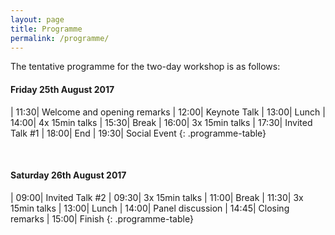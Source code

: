 ```yaml
---
layout: page
title: Programme
permalink: /programme/
---
```


The tentative programme for the two-day workshop is as follows:

#### Friday 25th August 2017

| 11:30|  Welcome and opening remarks
| 12:00|  Keynote Talk
| 13:00|  Lunch
| 14:00|  4x 15min talks
| 15:30|  Break
| 16:00|  3x 15min talks
| 17:30|  Invited Talk #1
| 18:00|  End
| 19:30|  Social Event
{: .programme-table}  

<br/>

#### Saturday 26th August 2017

| 09:00| Invited Talk #2
| 09:30| 3x 15min talks
| 11:00| Break
| 11:30| 3x 15min talks
| 13:00| Lunch
| 14:00| Panel discussion
| 14:45| Closing remarks
| 15:00| Finish
{: .programme-table}  
